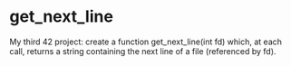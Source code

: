 # get_next_line
My third 42 project: create a function get_next_line(int fd) which, at each call, returns a string containing the next line of a file (referenced by fd).
